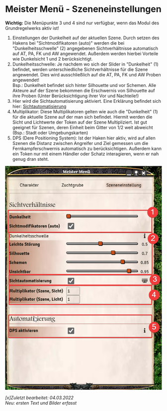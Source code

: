 # Meister Menü - Szeneneinstellungen
**Wichtig:** Die Menüpunkte 3 und 4 sind nur verfügbar, wenn das Modul des Grundregelwerks aktiv ist!

1. Einstellungen der Dunkelheit auf der aktuellen Szene. Durch setzen des Hakens bei "Sichtmodifikatoren (auto)" werden die bei "Dunkelheitsschwelle" (2) angegebenen Sichtverhältnisse automatisch auf AT, PA, FK und AW angewendet. Außerdem werden hierbei Vorteile wie Dunkelsicht 1 und 2 berücksichtigt.
2. Dunkelheitsschwelle: Je nachdem wo sich der Slider in "Dunkelheit" (1) befindet, werden unterschiedliche Sichtverhältnisse für die Szene angewendet. Dies wird ausschließlich auf die AT, PA, FK und AW Proben angewendet!  
Bsp.: Dunkelheit befindet sich hinter Silhouette und vor Schemen. Alle Akteure auf der Szene bekommen die Erschwernis von Silhouette auf ihre Proben (Unter Berücksichtigung ihrer Vor und Nachteile!)
3. Hier wird die Sichtautomatisierung aktiviert. Eine Erklärung befindet sich hier: [Sichtautomatisierung](de-meister-menue-sichtautomatisierung.md) 
4. Multiplikator: Diese Multiplikatoren gelten wie auch die "Dunkelheit" (1) für die aktuelle Szene auf der man sich befindet. Hiermit werden die Sicht und Lichtwerte der Token auf der Szene Multipliziert. Ist gut geeignet für Szenen, deren Einheit beim Gitter von 1/2 weit abweicht (Bsp.: Stadt oder Umgebungskarten)
5. DPS (Dere Positioning System): Ist der Haken hier aktiv, wird auf allen Szenen die Distanz zwischen Angreifer und Ziel gemessen um die Fernkampferschwernis automatisch zu berücksichtigen. Außerdem kann ein Token nur mit einem Händler oder Schatz interagieren, wenn er nah genug dran steht.

![Szeneneinstellungen](images/Szeneneinstellungen.jpg)

*[x]Zuletzt bearbeitet: 04.03.2022*  
*Neu: ersten Text und Bilder erfasst*